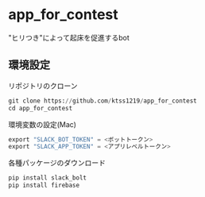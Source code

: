 # app_for_contest
"ヒリつき"によって起床を促進するbot

## 環境設定
リポジトリのクローン
```python
git clone https://github.com/ktss1219/app_for_contest
cd app_for_contest
```
環境変数の設定(Mac)
```python
export "SLACK_BOT_TOKEN" = <ボットトークン>
export "SLACK_APP_TOKEN" = <アプリレベルトークン>
```

各種パッケージのダウンロード
```python
pip install slack_bolt
pip install firebase
```


